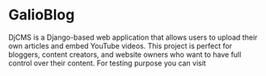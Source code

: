# GalioBlog
DjCMS is a Django-based web application that allows users to upload their own articles and embed YouTube videos. This project is perfect for bloggers, content creators, and website owners who want to have full control over their content.  For testing purpose you can visit 
